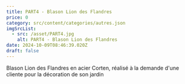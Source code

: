 ```yaml
---
title: PART4 - Blason Lion des Flandres
price: 0
category: src/content/categories/autres.json
imgSrcList:
  - src: /asset/PART4.jpg
    alt: PART4 - Blason Lion des Flandres
date: 2024-10-09T08:46:39.020Z
draft: false
---
```


Blason Lion des Flandres en acier Corten, réalisé à la demande d'une cliente pour la décoration de son jardin
